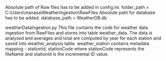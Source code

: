 Absolute path of Raw files has to be added in config.ini.
  folder_path = C:\Users\manasa\WeatherIngestion\RawFiles
Absolute path for database has to be added.
  database_path = WeatherDB.db


weatherDataIngestion.py 
This file contains the code for weather data ingestion from RawFiles and stores into table weather_data.
The data is analysed and averages and total are computed by year for each station and saved into weather_analysis table.
weather_station contains metadata mapping - stationId, stationCode where stationCode represents the fileName and stationId is the incremental ID value.
